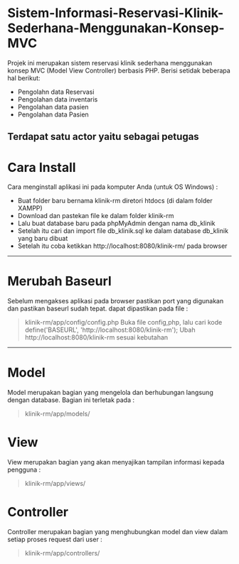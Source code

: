 # Sistem-Informasi-Reservasi-Klinik-Sederhana-Menggunakan-Konsep-MVC
Projek ini merupakan sistem reservasi klinik sederhana menggunakan konsep MVC (Model View Controller) berbasis PHP. Berisi setidak beberapa hal berikut:
- Pengolahn data Reservasi
- Pengolahan data inventaris
- Pengolahan data pasien
- Pengolahan data Pasien

Terdapat satu actor yaitu sebagai petugas
------------

# Cara Install
Cara menginstall aplikasi ini pada komputer Anda (untuk OS Windows) :
- Buat folder baru bernama klinik-rm diretori htdocs (di dalam folder XAMPP)
- Download dan pastekan file ke dalam folder klinik-rm
- Lalu buat database baru pada phpMyAdmin dengan nama db_klinik
- Setelah itu cari dan import file db_klinik.sql ke dalam database db_klinik yang baru dibuat
- Setelah itu coba ketikkan http://localhost:8080/klinik-rm/ pada browser
------------
# Merubah Baseurl
Sebelum mengakses aplikasi pada browser pastikan port yang digunakan dan pastikan baseurl sudah tepat. dapat dipastikan pada file :
> klinik-rm/app/config/config.php
Buka file config,php, lalu cari kode
> define('BASEURL', 'http://localhost:8080/klinik-rm');
Ubah http://localhost:8080/klinik-rm sesuai kebutahan
------------

# Model
Model merupakan bagian yang mengelola dan berhubungan langsung dengan database. Bagian ini terletak pada :
> klinik-rm/app/models/
# View
View merupakan bagian yang akan menyajikan tampilan informasi kepada pengguna :
> klinik-rm/app/views/
# Controller
Controller merupakan bagian yang menghubungkan model dan view dalam setiap proses request dari user :
> klinik-rm/app/controllers/

